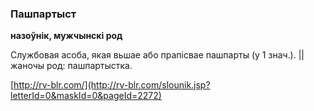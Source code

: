 ### Пашпартыст
**назоўнік, мужчынскі род**

Службовая асоба, якая вьшае або прапісвае пашпарты (у 1 знач.). || жаночы род: пашпартыстка.

<a rel="author">[http://rv-blr.com/](http://rv-blr.com/slounik.jsp?letterId=0&maskId=0&pageId=2272)</a>
